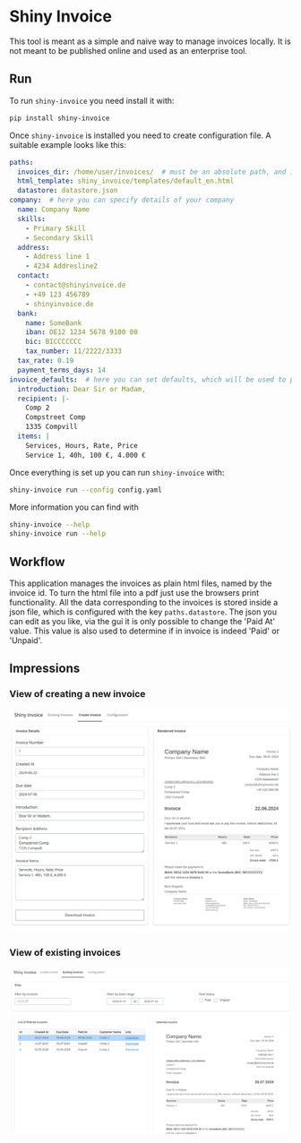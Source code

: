 # Shiny Invoice

This tool is meant as a simple and naive way to manage invoices locally.
It is not meant to be published online and used as an enterprise tool.


## Run

To run `shiny-invoice` you need install it with:

```bash
pip install shiny-invoice
```

Once `shiny-invoice` is installed you need to create configuration file.
A suitable example looks like this:

```yaml
paths:
  invoices_dir: /home/user/invoices/  # must be an absolute path, and it needs to end with /
  html_template: shiny_invoice/templates/default_en.html
  datastore: datastore.json
company:  # here you can specify details of your company
  name: Company Name
  skills:
    - Primary Skill
    - Secondary Skill
  address:
    - Address line 1
    - 4234 Addresline2
  contact:
    - contact@shinyinvoice.de
    - +49 123 456789
    - shinyinvoice.de
  bank:
    name: SomeBank
    iban: DE12 1234 5678 9100 00
    bic: BICCCCCCC
    tax_number: 11/2222/3333
  tax_rate: 0.19
  payment_terms_days: 14
invoice_defaults:  # here you can set defaults, which will be used to prefill the invoice formular
  introduction: Dear Sir or Madam,
  recipient: |-
    Comp 2
    Compstreet Comp
    1335 Compvill
  items: |
    Services, Hours, Rate, Price
    Service 1, 40h, 100 €, 4.000 €
```

Once everything is set up you can run `shiny-invoice` with:

```bash
shiny-invoice run --config config.yaml
```

More information you can find with

```bash
shiny-invoice --help
shiny-invoice run --help
```

## Workflow

This application manages the invoices as plain html files, named by the invoice id.
To turn the html file into a pdf just use the browsers print functionality.
All the data corresponding to the invoices is stored inside a json file, which is configured with the key
`paths.datastore`.
The json you can edit as you like, via the gui it is only possible to change the 'Paid At' value.
This value is also used to determine if in invoice is indeed 'Paid' or 'Unpaid'.

## Impressions

### View of creating a new invoice
![new-invoice.png](docs/new-invoice.png)

### View of existing invoices
![existing-invoices.png](docs/existing-invoices.png)
